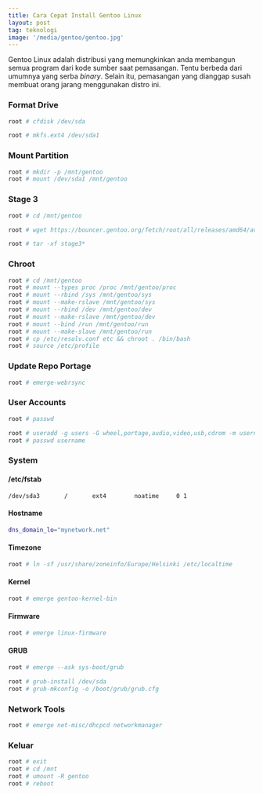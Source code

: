 ```yaml
---
title: Cara Cepat Install Gentoo Linux
layout: post
tag: teknologi
image: '/media/gentoo/gentoo.jpg'
---
```

Gentoo Linux adalah distribusi yang memungkinkan anda membangun semua program dari kode sumber saat pemasangan. Tentu berbeda dari umumnya yang serba *binary*. Selain itu, pemasangan yang dianggap susah membuat orang jarang menggunakan distro ini.
### Format Drive

```bash
root # cfdisk /dev/sda
```

```bash
root # mkfs.ext4 /dev/sda1
```

### Mount Partition

```bash
root # mkdir -p /mnt/gentoo
root # mount /dev/sda1 /mnt/gentoo
```

### Stage 3
```bash
root # cd /mnt/gentoo
```

```bash
root # wget https://bouncer.gentoo.org/fetch/root/all/releases/amd64/autobuilds/20220924T034745Z/stage3-amd64-desktop-openrc-20220924T034745Z.tar.xz
```

```bash
root # tar -xf stage3*
```

### Chroot
```bash
root # cd /mnt/gentoo
root # mount --types proc /proc /mnt/gentoo/proc
root # mount --rbind /sys /mnt/gentoo/sys
root # mount --make-rslave /mnt/gentoo/sys
root # mount --rbind /dev /mnt/gentoo/dev
root # mount --make-rslave /mnt/gentoo/dev
root # mount --bind /run /mnt/gentoo/run
root # mount --make-slave /mnt/gentoo/run
root # cp /etc/resolv.conf etc && chroot . /bin/bash
root # source /etc/profile
```

### Update Repo Portage
```bash
root # emerge-webrsync
```

### User Accounts
```bash
root # passwd
```

```bash
root # useradd -g users -G wheel,portage,audio,video,usb,cdrom -m username
root # passwd username
```

### System
#### /etc/fstab
```
/dev/sda3		/		ext4		noatime		0 1
```
#### Hostname
```bash
dns_domain_lo="mynetwork.net"
```
#### Timezone
```bash
root # ln -sf /usr/share/zoneinfo/Europe/Helsinki /etc/localtime
```

#### Kernel
```bash
root # emerge gentoo-kernel-bin
```

#### Firmware
```bash
root # emerge linux-firmware
```

#### GRUB
```bash
root # emerge --ask sys-boot/grub
```
```bash
root # grub-install /dev/sda
root # grub-mkconfig -o /boot/grub/grub.cfg
```

### Network Tools
```bash
root # emerge net-misc/dhcpcd networkmanager
```

### Keluar
```bash
root # exit
root # cd /mnt
root # umount -R gentoo
root # reboot 
```
